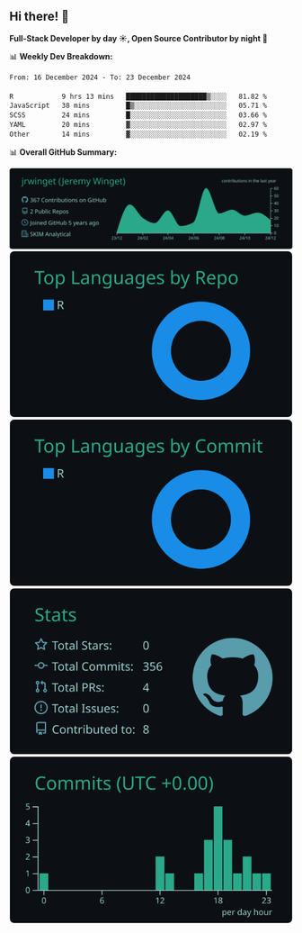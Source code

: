 ## Hi there! 👋

**Full-Stack Developer by day ☀️, Open Source Contributor by night 🌙**

📊 **Weekly Dev Breakdown:**
<!--START_SECTION:waka-->

```txt
From: 16 December 2024 - To: 23 December 2024

R            9 hrs 13 mins   ████████████████████▒░░░░   81.82 %
JavaScript   38 mins         █▒░░░░░░░░░░░░░░░░░░░░░░░   05.71 %
SCSS         24 mins         █░░░░░░░░░░░░░░░░░░░░░░░░   03.66 %
YAML         20 mins         ▓░░░░░░░░░░░░░░░░░░░░░░░░   02.97 %
Other        14 mins         ▓░░░░░░░░░░░░░░░░░░░░░░░░   02.19 %
```

<!--END_SECTION:waka-->

📊 **Overall GitHub Summary:**

[![](https://raw.githubusercontent.com/jrwinget/jrwinget/main/profile-summary-card-output/gotham/0-profile-details.svg)](https://github.com/vn7n24fzkq/github-profile-summary-cards)
[![](https://raw.githubusercontent.com/jrwinget/jrwinget/main/profile-summary-card-output/gotham/1-repos-per-language.svg)](https://github.com/vn7n24fzkq/github-profile-summary-cards) [![](https://raw.githubusercontent.com/jrwinget/jrwinget/main/profile-summary-card-output/gotham/2-most-commit-language.svg)](https://github.com/vn7n24fzkq/github-profile-summary-cards)
[![](https://raw.githubusercontent.com/jrwinget/jrwinget/main/profile-summary-card-output/gotham/3-stats.svg)](https://github.com/vn7n24fzkq/github-profile-summary-cards) [![](https://raw.githubusercontent.com/jrwinget/jrwinget/main/profile-summary-card-output/gotham/4-productive-time.svg)](https://github.com/vn7n24fzkq/github-profile-summary-cards)
